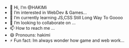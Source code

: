 - 👋 Hi, I’m @HAKIMi 
- 👀 I’m interested in WebDev & Games...
- 🌱 I’m currently learning JS,CSS Still Long Way To Goooo
- 💞️ I’m looking to collaborate on ...
- 📫 How to reach me ...
- 😄 Pronouns: hakimi
- ⚡ Fun fact: Im always wonder how game and web work...

<!---
HAK116/HAK116 is a ✨ special ✨ repository because its `README.md` (this file) appears on your GitHub profile.
You can click the Preview link to take a look at your changes.
--->
